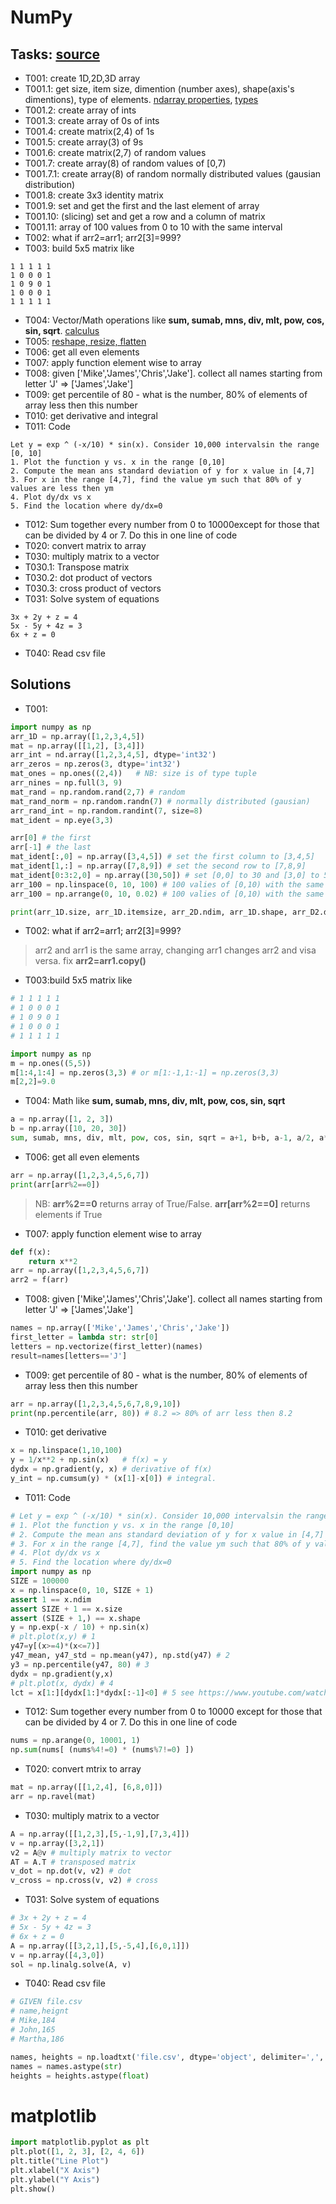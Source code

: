 # NumPy

## Tasks: [source](https://www.youtube.com/watch?v=DcfYgePyedM)
* T001: create 1D,2D,3D array
* T001.1: get size, item size, dimention (number axes), shape(axis's dimentions), type of elements. [ndarray properties](https://numpy.org/doc/stable/reference/arrays.ndarray.html#id1), [types](https://numpy.org/doc/stable/reference/arrays.dtypes.html#arrays-dtypes)
* T001.2: create array of ints
* T001.3: create array of 0s of ints
* T001.4: create matrix(2,4) of 1s
* T001.5: create array(3) of 9s
* T001.6: create matrix(2,7) of random values
* T001.7: create array(8) of random values of [0,7)
* T001.7.1: create array(8) of random normally distributed values (gausian distribution)
* T001.8: create 3x3 identity matrix
* T001.9: set and get the first and the last element of array
* T001.10: (slicing) set and get a row and a column of matrix
* T001.11: array of 100 values from 0 to 10 with the same interval
* T002: what if arr2=arr1; arr2[3]=999?
* T003: build 5x5 matrix like
~~~text
1 1 1 1 1
1 0 0 0 1
1 0 9 0 1
1 0 0 0 1
1 1 1 1 1
~~~
* T004: Vector/Math operations like **sum, sumab, mns, div, mlt, pow, cos, sin, sqrt**. [calculus](https://numpy.org/doc/stable/reference/arrays.ndarray.html#calculation)
* T005: [reshape, resize, flatten](https://numpy.org/doc/stable/reference/arrays.ndarray.html#shape-manipulation)
* T006: get all even elements
* T007: apply function element wise to array
* T008: given ['Mike','James','Chris','Jake']. collect all names starting from letter 'J' => ['James','Jake']
* T009: get percentile of 80 - what is the number, 80% of elements of array less then this number
* T010: get derivative and integral
* T011: Code
~~~text
Let y = exp ^ (-x/10) * sin(x). Consider 10,000 intervalsin the range [0, 10]
1. Plot the function y vs. x in the range [0,10]
2. Compute the mean ans standard deviation of y for x value in [4,7]
3. For x in the range [4,7], find the value ym such that 80% of y values are less then ym
4. Plot dy/dx vs x
5. Find the location where dy/dx=0
~~~
* T012: Sum together every number from 0 to 10000except for those that can be divided by 4 or 7. Do this in one line of code
* T020: convert matrix to array
* T030: multiply matrix to a vector
* T030.1: Transpose matrix
* T030.2: dot product of vectors
* T030.3: cross product of vectors
* T031: Solve system of equations
~~~text
3x + 2y + z = 4
5x - 5y + 4z = 3
6x + z = 0
~~~
* T040: Read csv file

## Solutions
* T001:
~~~python
import numpy as np
arr_1D = np.array([1,2,3,4,5])
mat = np.array([[1,2], [3,4]])
arr_int = nd.array([1,2,3,4,5], dtype='int32')
arr_zeros = np.zeros(3, dtype='int32')
mat_ones = np.ones((2,4))   # NB: size is of type tuple
arr_nines = np.full(3, 9)
mat_rand = np.random.rand(2,7) # random
mat_rand_norm = np.random.randn(7) # normally distributed (gausian)
arr_rand_int = np.random.randint(7, size=8)
mat_ident = np.eye(3,3)

arr[0] # the first
arr[-1] # the last
mat_ident[:,0] = np.array([3,4,5]) # set the first column to [3,4,5]
mat_ident[1,:] = np.array([7,8,9]) # set the second row to [7,8,9]
mat_ident[0:3:2,0] = np.array([30,50]) # set [0,0] to 30 and [3,0] to 50
arr_100 = np.linspace(0, 10, 100) # 100 valies of [0,10) with the same interval
arr_100 = np.arrange(0, 10, 0.02) # 100 valies of [0,10) with the same interval, equal to previous

print(arr_1D.size, arr_1D.itemsize, arr_2D.ndim, arr_1D.shape, arr_D2.dtype)
~~~

* T002: what if arr2=arr1; arr2[3]=999?
> arr2 and arr1 is the same array, changing arr1 changes arr2 and visa versa. fix **arr2=arr1.copy()**

* T003:build 5x5 matrix like
~~~python
# 1 1 1 1 1
# 1 0 0 0 1
# 1 0 9 0 1
# 1 0 0 0 1
# 1 1 1 1 1

import numpy as np
m = np.ones((5,5))
m[1:4,1:4] = np.zeros(3,3) # or m[1:-1,1:-1] = np.zeros(3,3)
m[2,2]=9.0
~~~

* T004: Math like **sum, sumab, mns, div, mlt, pow, cos, sin, sqrt**
~~~python
a = np.array([1, 2, 3])
b = np.array([10, 20, 30])
sum, sumab, mns, div, mlt, pow, cos, sin, sqrt = a+1, b+b, a-1, a/2, a*3, a**2, np.cos(a), np.sin(a), np.sqrt(b)
~~~

* T006: get all even elements
~~~python
arr = np.array([1,2,3,4,5,6,7])
print(arr[arr%2==0])
~~~
> NB: **arr%2==0** returns array of True/False. **arr[arr%2==0]** returns elements if True

* T007: apply function element wise to array
~~~python
def f(x):
    return x**2
arr = np.array([1,2,3,4,5,6,7])
arr2 = f(arr)
~~~

* T008: given ['Mike','James','Chris','Jake']. collect all names starting from letter 'J' => ['James','Jake']
~~~python
names = np.array(['Mike','James','Chris','Jake'])
first_letter = lambda str: str[0]
letters = np.vectorize(first_letter)(names)
result=names[letters=='J']
~~~

* T009: get percentile of 80 - what is the number, 80% of elements of array less then this number
~~~python
arr = np.array([1,2,3,4,5,6,7,8,9,10])
print(np.percentile(arr, 80)) # 8.2 => 80% of arr less then 8.2
~~~

* T010: get derivative
~~~python
x = np.linspace(1,10,100)
y = 1/x**2 + np.sin(x)   # f(x) = y
dydx = np.gradient(y, x) # derivative of f(x)
y_int = np.cumsum(y) * (x[1]-x[0]) # integral. 
~~~

* T011: Code
~~~python
# Let y = exp ^ (-x/10) * sin(x). Consider 10,000 intervalsin the range [0, 10]
# 1. Plot the function y vs. x in the range [0,10]
# 2. Compute the mean ans standard deviation of y for x value in [4,7]
# 3. For x in the range [4,7], find the value ym such that 80% of y values are less then ym
# 4. Plot dy/dx vs x
# 5. Find the location where dy/dx=0
import numpy as np
SIZE = 100000
x = np.linspace(0, 10, SIZE + 1)
assert 1 == x.ndim
assert SIZE + 1 == x.size
assert (SIZE + 1,) == x.shape
y = np.exp(-x / 10) + np.sin(x)
# plt.plot(x,y) # 1
y47=y[(x>=4)*(x<=7)]
y47_mean, y47_std = np.mean(y47), np.std(y47) # 2
y3 = np.percentile(y47, 80) # 3
dydx = np.gradient(y,x)
# plt.plot(x, dydx) # 4
lct = x[1:][dydx[1:]*dydx[:-1]<0] # 5 see https://www.youtube.com/watch?v=DcfYgePyedM (27:30 time)
~~~

* T012: Sum together every number from 0 to 10000 except for those that can be divided by 4 or 7. Do this in one line of code
~~~python
nums = np.arange(0, 10001, 1)
np.sum(nums[ (nums%4!=0) * (nums%7!=0) ])
~~~

* T020: convert mtrix to array
~~~python
mat = np.array([[1,2,4], [6,8,0]])
arr = np.ravel(mat)
~~~

* T030: multiply matrix to a vector
~~~python
A = np.array([[1,2,3],[5,-1,9],[7,3,4]])
v = np.array([3,2,1])
v2 = A@v # multiply matrix to vector
AT = A.T # transposed matrix
v_dot = np.dot(v, v2) # dot
v_cross = np.cross(v, v2) # cross
~~~

* T031: Solve system of equations
~~~python
# 3x + 2y + z = 4
# 5x - 5y + 4z = 3
# 6x + z = 0
A = np.array([[3,2,1],[5,-5,4],[6,0,1]])
v = np.array([4,3,0])
sol = np.linalg.solve(A, v)
~~~

* T040: Read csv file
~~~python
# GIVEN file.csv
# name,heignt
# Mike,184
# John,165
# Martha,186

names, heights = np.loadtxt('file.csv', dtype='object', delimiter=',', unpack=True, skiprows=1)
names = names.astype(str)
heights = heights.astype(float)
~~~

# matplotlib

~~~python
import matplotlib.pyplot as plt
plt.plot([1, 2, 3], [2, 4, 6])
plt.title("Line Plot")
plt.xlabel("X Axis")
plt.ylabel("Y Axis")
plt.show()
~~~
